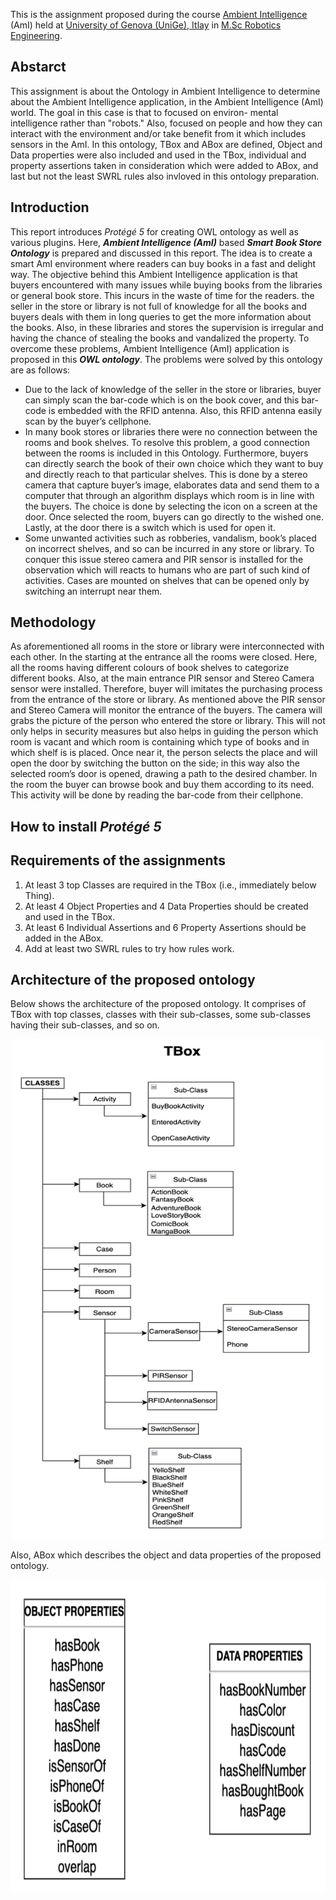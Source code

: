 This is the assignment proposed during the course [Ambient Intelligence](https://corsi.unige.it/en/off.f/2022/ins/59431?codcla=10635) (AmI) held at [University of Genova (UniGe), Itlay](https://unige.it/en) in [M.Sc Robotics Engineering](https://corsi.unige.it/en/corsi/10635).

## Abstarct ##
This assignment is about the Ontology in Ambient Intelligence to determine about the Ambient Intelligence application, in the Ambient Intelligence (AmI) world. The goal in this case is that to focused on environ- mental intelligence rather than "robots." Also, focused on people and how they can interact with the environment and/or take benefit from it which includes sensors in the AmI. In this ontology, TBox and ABox are defined, Object and Data properties were also included and used in the TBox, individual and property assertions taken in consideration which were added to ABox, and last but not the least SWRL rules also invloved in this ontology preparation.

## Introduction ## 

This report introduces _Protégé 5_ for creating OWL ontology as well as various plugins. Here, _**Ambient Intelligence (AmI)**_ based _**Smart Book Store Ontology**_ is prepared and discussed in this report. The idea is to create a smart AmI environment where readers can buy books in a fast and delight way. The objective behind this Ambient Intelligence application is that buyers encountered with many issues while buying books from the libraries or general book store. This incurs in the waste of time for the readers. the seller in the store or library is not full of knowledge for all the books and buyers deals with them in long queries to get the more information about the books. Also, in these libraries and stores the supervision is irregular and having the chance of stealing the books and vandalized the property. To overcome these problems, Ambient Intelligence (AmI) application is proposed in this _**OWL ontology**_. The problems were solved by this ontology are as follows:

* Due to the lack of knowledge of the seller in the store or libraries, buyer can simply scan the bar-code which is on the book cover, and this bar-code is embedded with the RFID antenna. Also, this RFID antenna easily scan by the buyer’s cellphone.
* In many book stores or libraries there were no connection between the rooms and book shelves. To resolve this problem, a good connection between the rooms is included in this Ontology. Furthermore, buyers can directly search the book of their own choice which they want to buy and directly reach to that particular shelves. This is done by a stereo camera that capture buyer’s image, elaborates data and send them to a computer that through an algorithm displays which room is in line with the buyers. The choice is done by selecting the icon on a screen at the door. Once selected the room, buyers can go directly to the wished one. Lastly, at the door there is a switch which is used for open it.
* Some unwanted activities such as robberies, vandalism, book’s placed on incorrect shelves, and so can be incurred in any store or library. To conquer this issue stereo camera and PIR sensor is installed for the observation which will reacts to humans who are part of such kind of activities. Cases are mounted on shelves that can be opened only by switching an interrupt near them.

## Methodology ##

As aforementioned all rooms in the store or library were interconnected with each other. In the starting at the entrance all the rooms were closed. Here, all the rooms having different colours of book shelves to categorize different books. Also, at the main entrance PIR sensor and Stereo Camera sensor were installed. Therefore, buyer will imitates the purchasing process from the entrance of the store or library. As mentioned above the PIR sensor and Stereo Camera will monitor the entrance of the buyers. The camera will grabs the picture of the person who entered the store or library. This will not only helps in security measures but also helps in guiding the person which room is vacant and which room is containing which type of books and in which shelf is is placed. Once near it, the person selects the place and will open the door by switching the button on the side; in this way also the selected room’s door is opened, drawing a path to the desired chamber. In the room the buyer can browse book and buy them according to its need. This activity will be done by reading the bar-code from their cellphone.

## How to install _Protégé 5_ ##





## Requirements of the assignments ##

1. At least 3 top Classes are required in the TBox (i.e., immediately below Thing).
2. At least 4 Object Properties and 4 Data Properties should be created and used in the TBox.
3. At least 6 Individual Assertions and 6 Property Assertions should be added in the ABox.
4. Add at least two SWRL rules to try how rules work.

## Architecture of the proposed ontology ##

Below shows the architecture of the proposed ontology. It comprises of TBox with top classes, classes with their sub-classes, some sub-classes having their sub-classes, and so on.

<p align="center">
  <img width="500" height="800" src="https://github.com/ankurkohli007/Smart_Book_Store_Ontology/blob/7c2795630599a03cf25b4a1904ab8948f999cb7c/image1.png">
</p>

Also, ABox which describes the object and data properties of the proposed ontology. 

<p align="center">
  <img width="900" height="500" src="https://github.com/ankurkohli007/Smart_Book_Store_Ontology/blob/9d19bda5f906c299fd9fb556ad5e4219a8d6f586/image2.png">
</p>
